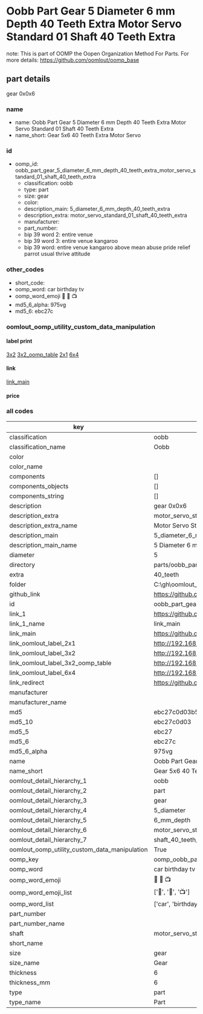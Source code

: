 # Oobb Part Gear 5 Diameter 6 mm Depth 40 Teeth Extra Motor Servo Standard 01 Shaft 40 Teeth Extra  

note: This is part of OOMP the Oopen Organization Method For Parts. For more details: https://github.com/oomlout/oomp_base

##  part details
  



gear 0x0x6



### name
* name: Oobb Part Gear 5 Diameter 6 mm Depth 40 Teeth Extra Motor Servo Standard 01 Shaft 40 Teeth Extra
* name_short: Gear 5x6 40 Teeth Extra Motor Servo
### id
* oomp_id: oobb_part_gear_5_diameter_6_mm_depth_40_teeth_extra_motor_servo_standard_01_shaft_40_teeth_extra
  * classification: oobb
  * type: part
  * size: gear
  * color: 
  * description_main: 5_diameter_6_mm_depth_40_teeth_extra
  * description_extra: motor_servo_standard_01_shaft_40_teeth_extra
  * manufacturer: 
  * part_number: 
  * bip 39 word 2: entire venue
  * bip 39 word 3: entire venue kangaroo
  * bip 39 word: entire venue kangaroo above mean abuse pride relief parrot usual thrive attitude

### other_codes
* short_code: 
* oomp_word: car birthday tv
* oomp_word_emoji :car: :birthday: :tv:
* md5_6_alpha: 975vg
* md5_6: ebc27c






### oomlout_oomp_utility_custom_data_manipulation
#### label print
[3x2](http://192.168.1.245:1112/?label=oomp%20975vg)
[3x2_oomp_table](http://192.168.1.108:1112/?label=oomp%20975vg)
[2x1](http://192.168.1.242:1112/?label=oomp%20975vg)
[6x4](http://192.168.1.55:1112/?label=oomp%20975vg)    

#### link

[link_main](https://github.com/oomlout/oomlout_oobb_version_4_generated_parts/tree/main/navigation_oomp/oobb/part/gear/5_diameter_6_mm_depth_40_teeth_extra/motor_servo_standard_01_shaft_40_teeth_extra/part)                              

#### price







### all codes 
| key | value |  
| --- | --- |  
| classification | oobb |  
| classification_name | Oobb |  
| color |  |  
| color_name |  |  
| components | [] |  
| components_objects | [] |  
| components_string | [] |  
| description | gear 0x0x6 |  
| description_extra | motor_servo_standard_01_shaft_40_teeth_extra |  
| description_extra_name | Motor Servo Standard 01 Shaft 40 Teeth Extra |  
| description_main | 5_diameter_6_mm_depth_40_teeth_extra |  
| description_main_name | 5 Diameter 6 mm Depth 40 Teeth Extra |  
| diameter | 5 |  
| directory | parts/oobb_part_gear_5_diameter_6_mm_depth_40_teeth_extra_motor_servo_standard_01_shaft_40_teeth_extra |  
| extra | 40_teeth |  
| folder | C:\gh\oomlout_oobb_version_4_generated_parts\parts\oobb_part_gear_5_diameter_6_mm_depth_40_teeth_extra_motor_servo_standard_01_shaft_40_teeth_extra |  
| github_link | https://github.com/oomlout/oomlout_oomp_part_src/tree/main/parts/oobb_part_gear_5_diameter_6_mm_depth_40_teeth_extra_motor_servo_standard_01_shaft_40_teeth_extra |  
| id | oobb_part_gear_5_diameter_6_mm_depth_40_teeth_extra_motor_servo_standard_01_shaft_40_teeth_extra |  
| link_1 | https://github.com/oomlout/oomlout_oobb_version_4_generated_parts/tree/main/navigation_oomp/oobb/part/gear/5_diameter_6_mm_depth_40_teeth_extra/motor_servo_standard_01_shaft_40_teeth_extra/part |  
| link_1_name | link_main |  
| link_main | https://github.com/oomlout/oomlout_oobb_version_4_generated_parts/tree/main/navigation_oomp/oobb/part/gear/5_diameter_6_mm_depth_40_teeth_extra/motor_servo_standard_01_shaft_40_teeth_extra/part |  
| link_oomlout_label_2x1 | http://192.168.1.242:1112/?label=oomp%20975vg |  
| link_oomlout_label_3x2 | http://192.168.1.245:1112/?label=oomp%20975vg |  
| link_oomlout_label_3x2_oomp_table | http://192.168.1.108:1112/?label=oomp%20975vg |  
| link_oomlout_label_6x4 | http://192.168.1.55:1112/?label=oomp%20975vg |  
| link_redirect | https://github.com/oomlout/oomlout_oobb_version_4_generated_parts/tree/main/parts/oobb_gear_05_06_ex_40_teeth_sh_motor_servo_standard_01 |  
| manufacturer |  |  
| manufacturer_name |  |  
| md5 | ebc27c0d03b5555004c4e008f33c9a5c |  
| md5_10 | ebc27c0d03 |  
| md5_5 | ebc27 |  
| md5_6 | ebc27c |  
| md5_6_alpha | 975vg |  
| name | Oobb Part Gear 5 Diameter 6 mm Depth 40 Teeth Extra Motor Servo Standard 01 Shaft 40 Teeth Extra |  
| name_short | Gear 5x6 40 Teeth Extra Motor Servo |  
| oomlout_detail_hierarchy_1 | oobb |  
| oomlout_detail_hierarchy_2 | part |  
| oomlout_detail_hierarchy_3 | gear |  
| oomlout_detail_hierarchy_4 | 5_diameter |  
| oomlout_detail_hierarchy_5 | 6_mm_depth |  
| oomlout_detail_hierarchy_6 | motor_servo_standard_01 |  
| oomlout_detail_hierarchy_7 | shaft_40_teeth_extra |  
| oomlout_oomp_utility_custom_data_manipulation | True |  
| oomp_key | oomp_oobb_part_gear_5_diameter_6_mm_depth_40_teeth_extra_motor_servo_standard_01_shaft_40_teeth_extra |  
| oomp_word | car birthday tv |  
| oomp_word_emoji | :car: :birthday: :tv: |  
| oomp_word_emoji_list | [':car:', ':birthday:', ':tv:'] |  
| oomp_word_list | ['car', 'birthday', 'tv'] |  
| part_number |  |  
| part_number_name |  |  
| shaft | motor_servo_standard_01 |  
| short_name |  |  
| size | gear |  
| size_name | Gear |  
| thickness | 6 |  
| thickness_mm | 6 |  
| type | part |  
| type_name | Part |  
